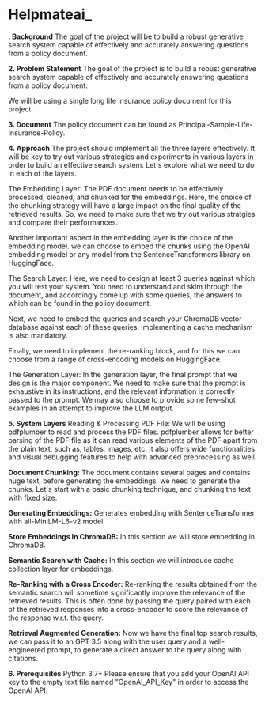 # Helpmateai_
**. Background**
The goal of the project will be to build a robust generative search system capable of effectively and accurately answering questions from a policy document.  

**2. Problem Statement**
The goal of the project is to build a robust generative search system capable of effectively and accurately answering questions from a policy document.

We will be using a single long life insurance policy document for this project.

**3. Document**
The policy document can be found as Principal-Sample-Life-Insurance-Policy.

**4. Approach**
The project should implement all the three layers effectively. It will be key to try out various strategies and experiments in various layers in order to build an effective search system. Let's explore what we need to do in each of the layers.

The Embedding Layer: The PDF document needs to be effectively processed, cleaned, and chunked for the embeddings. Here, the choice of the chunking strategy will have a large impact on the final quality of the retrieved results. So, we need to make sure that we try out various stratgies and compare their performances.

Another important aspect in the embedding layer is the choice of the embedding model. we can choose to embed the chunks using the OpenAI embedding model or any model from the SentenceTransformers library on HuggingFace.

The Search Layer: Here, we need to design at least 3 queries against which you will test your system. You need to understand and skim through the document, and accordingly come up with some queries, the answers to which can be found in the policy document.

Next, we need to embed the queries and search your ChromaDB vector database against each of these queries. Implementing a cache mechanism is also mandatory.

Finally, we need to implement the re-ranking block, and for this we can choose from a range of cross-encoding models on HuggingFace.

The Generation Layer: In the generation layer, the final prompt that we design is the major component. We need to make sure that the prompt is exhaustive in its instructions, and the relevant information is correctly passed to the prompt. We may also choose to provide some few-shot examples in an attempt to improve the LLM output.

**5. System Layers**
Reading & Processing PDF File: We will be using pdfplumber to read and process the PDF files. pdfplumber allows for better parsing of the PDF file as it can read various elements of the PDF apart from the plain text, such as, tables, images, etc. It also offers wide functionalities and visual debugging features to help with advanced preprocessing as well.

**Document Chunking:** The document contains several pages and contains huge text, before generating the embeddings, we need to generate the chunks. Let's start with a basic chunking technique, and chunking the text with fixed size.

**Generating Embeddings:** Generates embedding with SentenceTransformer with all-MiniLM-L6-v2 model.

**Store Embeddings In ChromaDB:** In this section we will store embedding in ChromaDB.

**Semantic Search with Cache:** In this section we will introduce cache collection layer for embeddings.

**Re-Ranking with a Cross Encoder:** Re-ranking the results obtained from the semantic search will sometime significantly improve the relevance of the retrieved results. This is often done by passing the query paired with each of the retrieved responses into a cross-encoder to score the relevance of the response w.r.t. the query.

**Retrieval Augmented Generation:** Now we have the final top search results, we can pass it to an GPT 3.5 along with the user query and a well-engineered prompt, to generate a direct answer to the query along with citations.

**6. Prerequisites**
Python 3.7+
Please ensure that you add your OpenAI API key to the empty text file named "OpenAI_API_Key" in order to access the OpenAI API.

